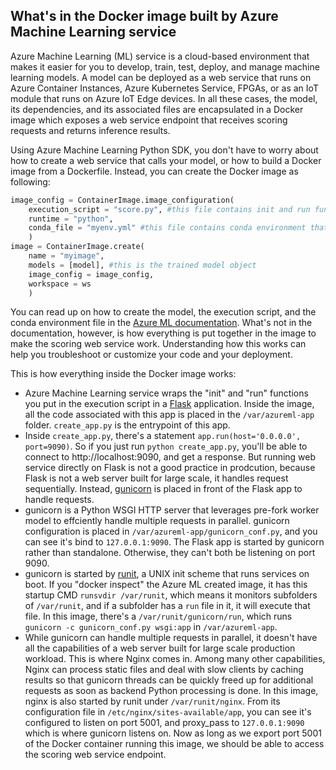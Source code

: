 ## What's in the Docker image built by Azure Machine Learning service

Azure Machine Learning (ML) service is a cloud-based environment that makes it easier for you to develop, train, test, deploy, and manage machine learning models. A model can be deployed as a web service that runs on Azure Container Instances, Azure Kubernetes Service, FPGAs, or as an IoT module that runs on Azure IoT Edge devices. In all these cases, the model, its dependencies, and its associated files are encapsulated in a Docker image which exposes a web service endpoint that receives scoring requests and returns inference results.

Using Azure Machine Learning Python SDK, you don't have to worry about how to create a web service that calls your model, or how to build a Docker image from a Dockerfile. Instead, you can create the Docker image as following:

```python
image_config = ContainerImage.image_configuration(
    execution_script = "score.py", #this file contains init and run functions that you implement
    runtime = "python",
    conda_file = "myenv.yml" #this file contains conda environment that the model depends on
    )
image = ContainerImage.create(
    name = "myimage", 
    models = [model], #this is the trained model object
    image_config = image_config,
    workspace = ws
    )
```

You can read up on how to create the model, the execution script, and the conda environment file in the [Azure ML documentation](https://docs.microsoft.com/en-us/azure/machine-learning/service/how-to-deploy-and-where). What's not in the documentation, however, is how everything is put together in the image to make the scoring web service work. Understanding how this works can help you troubleshoot or customize your code and your deployment.  

This is how everything inside the Docker image works:
*  Azure Machine Learning service wraps the "init" and "run" functions you put in the execution script in a [Flask](http://flask.pocoo.org/) application. Inside the image, all the code associated with this app is placed in the ```/var/azureml-app``` folder. ```create_app.py``` is the entrypoint of this app.  
*  Inside ```create_app.py```, there's a statement ```app.run(host='0.0.0.0', port=9090)```. So if you just run ```python create_app.py```, you'll be able to connect to http://<span></span>localhost:9090, and get a response. But running web service directly on Flask is not a good practice in prodcution, because Flask is not a web server built for large scale, it handles request sequentially. Instead, [gunicorn](https://gunicorn.org/) is placed in front of the Flask app to handle requests. 
*  gunicorn is a Python WSGI HTTP server that leverages pre-fork worker model to effciently handle multiple requests in parallel. gunicorn configuration is placed in ```/var/azureml-app/gunicorn_conf.py```, and you can see it's bind to ```127.0.0.1:9090```. The Flask app is started by gunicorn rather than standalone. Otherwise, they can't both be listening on port 9090.
*  gunicorn is started by [runit](http://smarden.org/runit/), a UNIX init scheme that runs services on boot. If you "docker inspect" the Azure ML created image, it has this startup CMD ```runsvdir /var/runit```, which means it monitors subfolders of ```/var/runit```, and if a subfolder has a ```run``` file in it, it will execute that file. In this image, there's a ```/var/runit/gunicorn/run```, which runs ```gunicorn -c gunicorn_conf.py wsgi:app``` in ```/var/azureml-app```.
*  While gunicorn can handle multiple requests in parallel, it doesn't have all the capabilities of a web server built for large scale production workload. This is where Nginx comes in. Among many other capabilities, Nginx can process static files and deal with slow clients by caching results so that gunicorn threads can be quickly freed up for additional requests as soon as backend Python processing is done. In this image, nginx is also started by runit under ```/var/runit/nginx```. From its configuration file in ```/etc/nginx/sites-available/app```, you can see it's configured to listen on port 5001, and proxy_pass to ```127.0.0.1:9090``` which is where gunicorn listens on. Now as long as we export port 5001 of the Docker container running this image, we should be able to access the scoring web service endpoint.

